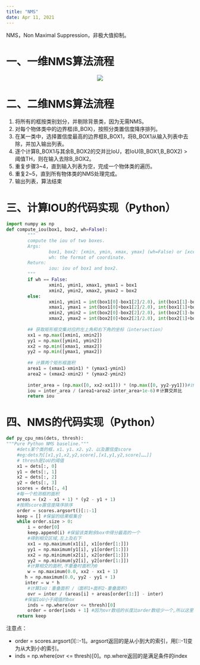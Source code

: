 ```yaml
---
title: "NMS"
date: Apr 11, 2021
---
```

NMS，Non Maximal Suppression，非极大值抑制。

# 一、一维NMS算法流程
<center>
<img src="../imgs/nms1d.png">
</center>

# 二、二维NMS算法流程

1. 将所有的框按类别划分，并剔除背景类，因为无需NMS。 
2. 对每个物体类中的边界框(B_BOX)，按照分类置信度降序排列。
3. 在某一类中，选择置信度最高的边界框B_BOX1，将B_BOX1从输入列表中去除，并加入输出列表。
4. 逐个计算B_BOX1与其余B_BOX2的交并比IoU，若IoU(B_BOX1,B_BOX2) > 阈值TH，则在输入去除B_BOX2。
5. 重复步骤3~4，直到输入列表为空，完成一个物体类的遍历。
6. 重复2~5，直到所有物体类的NMS处理完成。
7. 输出列表，算法结束

# 三、计算IOU的代码实现（Python）

```python
import numpy as np
def compute_iou(box1, box2, wh=False):
        """
        compute the iou of two boxes.
        Args:
                box1, box2: [xmin, ymin, xmax, ymax] (wh=False) or [xcenter, ycenter, w, h] (wh=True)
                wh: the format of coordinate.
        Return:
                iou: iou of box1 and box2.
        """
        if wh == False:
                xmin1, ymin1, xmax1, ymax1 = box1
                xmin2, ymin2, xmax2, ymax2 = box2
        else:
                xmin1, ymin1 = int(box1[0]-box1[2]/2.0), int(box1[1]-box1[3]/2.0)
                xmax1, ymax1 = int(box1[0]+box1[2]/2.0), int(box1[1]+box1[3]/2.0)
                xmin2, ymin2 = int(box2[0]-box2[2]/2.0), int(box2[1]-box2[3]/2.0)
                xmax2, ymax2 = int(box2[0]+box2[2]/2.0), int(box2[1]+box2[3]/2.0)
 
        ## 获取矩形框交集对应的左上角和右下角的坐标（intersection）
        xx1 = np.max([xmin1, xmin2])
        yy1 = np.max([ymin1, ymin2])
        xx2 = np.min([xmax1, xmax2])
        yy2 = np.min([ymax1, ymax2])
 
        ## 计算两个矩形框面积
        area1 = (xmax1-xmin1) * (ymax1-ymin1) 
        area2 = (xmax2-xmin2) * (ymax2-ymin2)
 
        inter_area = (np.max([0, xx2-xx1])) * (np.max([0, yy2-yy1]))#计算交集面积
        iou = inter_area / (area1+area2-inter_area+1e-6)＃计算交并比
        return iou 
```
# 四、NMS的代码实现（Python）

```python
def py_cpu_nms(dets, thresh): 
"""Pure Python NMS baseline.""" 
    #dets某个类的框，x1、y1、x2、y2、以及置信度score
    #eg:dets为[[x1,y1,x2,y2,score],[x1,y1,y2,score]……]]
    # thresh是IoU的阈值     
    x1 = dets[:, 0] 
    y1 = dets[:, 1]
    x2 = dets[:, 2] 
    y2 = dets[:, 3] 
    scores = dets[:, 4] 
    #每一个检测框的面积 
    areas = (x2 - x1 + 1) * (y2 - y1 + 1) 
    #按照score置信度降序排序 
    order = scores.argsort()[::-1] 
    keep = [] #保留的结果框集合 
    while order.size > 0: 
        i = order[0] 
        keep.append(i) #保留该类剩余box中得分最高的一个 
        #得到相交区域,左上及右下 
        xx1 = np.maximum(x1[i], x1[order[1:]]) 
        yy1 = np.maximum(y1[i], y1[order[1:]]) 
        xx2 = np.minimum(x2[i], x2[order[1:]]) 
        yy2 = np.minimum(y2[i], y2[order[1:]]) 
        #计算相交的面积,不重叠时面积为0 
        w = np.maximum(0.0, xx2 - xx1 + 1) 
       h = np.maximum(0.0, yy2 - yy1 + 1) 
       inter = w * h 
        #计算IoU：重叠面积 /（面积1+面积2-重叠面积） 
        ovr = inter / (areas[i] + areas[order[1:]] - inter) 
       #保留IoU小于阈值的box 
        inds = np.where(ovr <= thresh)[0] 
        order = order[inds + 1] #因为ovr数组的长度比order数组少一个,所以这里要将所有下标后移一位 
    return keep
```

注意点：
- order = scores.argsort()[::-1]。argsort返回的是从小到大的索引，用[::-1]变为从大到小的索引。
- inds = np.where(ovr <= thresh)[0]。np.where返回的是满足条件的index

